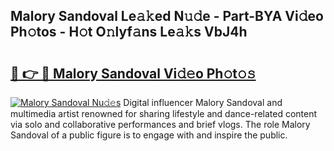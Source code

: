 ## Malory Sandoval Le𝚊𝚔ed N𝚞𝚍e - Part-BYA Vi𝚍eo Ph𝚘tos - H𝚘t O𝚗lyf𝚊ns Le𝚊𝚔s VbJ4h

# <h2><a href="http://hf4r62.feru.top/?c=Malory+Sandoval">🔗 👉 🔴 Malory Sandoval Vi𝚍𝚎o Ph𝚘t𝚘𝚜</a></h2>

[![Malory Sandoval Nu𝚍𝚎s](https://i.imgur.com/0TWrTi3.gif)](http://hf4r62.feru.top/?c=Malory+Sandoval)
Digital influencer Malory Sandoval and multimedia artist renowned for sharing lifestyle and dance-related content via solo and collaborative performances and brief vlogs. The role Malory Sandoval of a public figure is to engage with and inspire the public. 
